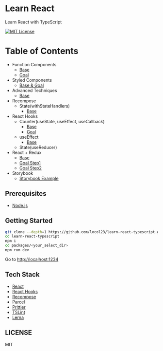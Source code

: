 # Learn React

Learn React with TypeScript

[![MIT License](http://img.shields.io/badge/license-MIT-blue.svg?style=flat)](LICENSE)

# Table of Contents
- Function Components
  - [Base](https://github.com/locol23/learn-react-typescript/tree/master/packages/function-components-base)
  - [Goal](https://github.com/locol23/learn-react-typescript/tree/master/packages/function-components-goal)
- Styled Components
    - [Base & Goal](https://github.com/locol23/learn-react-typescript/tree/master/packages/styled-components)
- Advanced Techniques
  - [Base](./packages/render-props-base)
- Recompose
  - State(withStateHandlers)
    - [Base](https://github.com/locol23/learn-react-typescript/tree/master/packages/recompose-state-base)
- React Hooks
  - Counter(useState, useEffect, useCallback)
    - [Base](https://github.com/locol23/learn-react-typescript/tree/master/packages/hooks-state-base)
    - [Goal](https://github.com/locol23/learn-react-typescript/tree/master/packages/hooks-state-goal)
  - useEffect
    - [Base](./packages/hooks-use-effect-base)
  - State(useReducer)
- React + Redux
  - [Base](https://github.com/locol23/learn-react-typescript/tree/master/packages/redux-base)
  - [Goal Step1](https://github.com/locol23/learn-react-typescript/tree/master/packages/redux-goal-step1)
  - [Goal Step2](https://github.com/locol23/learn-react-typescript/tree/master/packages/redux-goal-step2)
- Storybook
  - [Storybook Example](https://github.com/locol23/learn-react-typescript/tree/master/packages/storybook)

## Prerequisites

- [Node.js](https://nodejs.org/en/)

## Getting Started

```bash
git clone --depth=1 https://github.com/locol23/learn-react-typescript.git
cd learn-react-typescript
npm i
cd packages/<your_select_dir>
npm run dev
```

Go to [http://localhost:1234](http://localhost:1234)

## Tech Stack

- [React](https://reactjs.org/)
- [React Hooks](https://reactjs.org/docs/hooks-overview.html)
- [Recompose](https://github.com/acdlite/recompose)
- [Parcel](https://parceljs.org/)
- [Prittier](https://prettier.io/)
- [TSLint](https://palantir.github.io/tslint/)
- [Lerna](https://lernajs.io/)

## LICENSE

MIT
